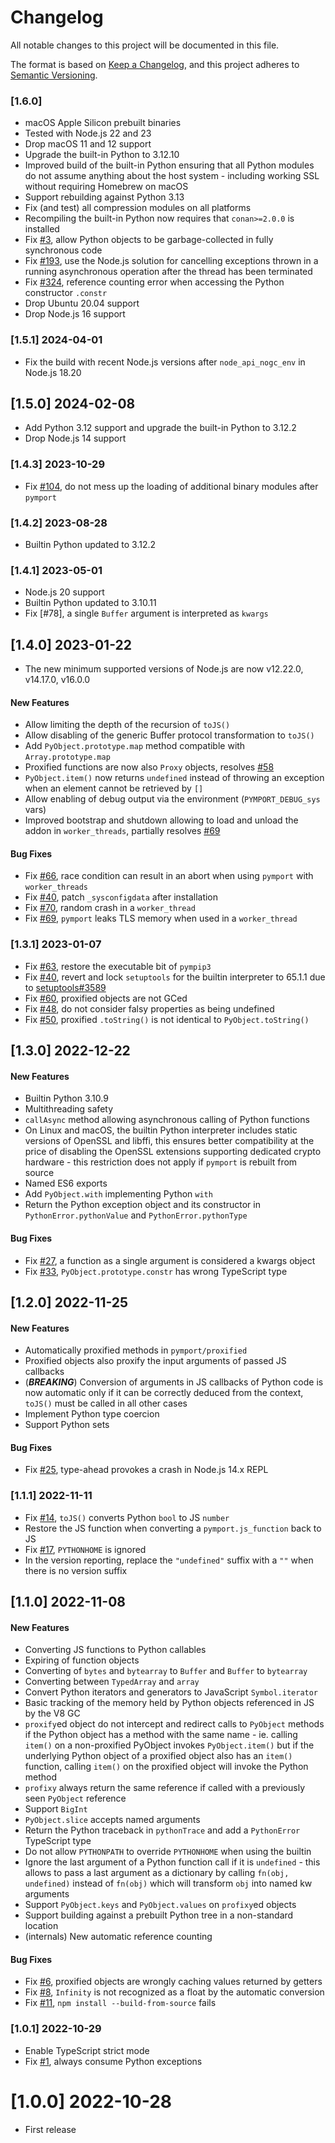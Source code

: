# Changelog

All notable changes to this project will be documented in this file.

The format is based on [Keep a Changelog](https://keepachangelog.com/en/1.0.0/),
and this project adheres to [Semantic Versioning](https://semver.org/spec/v2.0.0.html).

### [1.6.0]
 - macOS Apple Silicon prebuilt binaries
 - Tested with Node.js 22 and 23
 - Drop macOS 11 and 12 support
 - Upgrade the built-in Python to 3.12.10
 - Improved build of the built-in Python ensuring that all Python modules do not assume anything about the host system - including working SSL without requiring Homebrew on macOS
 - Support rebuilding against Python 3.13
 - Fix (and test) all compression modules on all platforms
 - Recompiling the built-in Python now requires that `conan>=2.0.0` is installed
 - Fix [#3](https://github.com/mmomtchev/pymport/issues/3), allow Python objects to be garbage-collected in fully synchronous code
 - Fix [#193](https://github.com/mmomtchev/pymport/issues/193), use the Node.js solution for cancelling exceptions thrown in a running asynchronous operation after the thread has been terminated
 - Fix [#324](https://github.com/mmomtchev/pymport/issues/324), reference counting error when accessing the Python constructor `.constr`
 - Drop Ubuntu 20.04 support
 - Drop Node.js 16 support
 
### [1.5.1] 2024-04-01
 - Fix the build with recent Node.js versions after `node_api_nogc_env` in Node.js 18.20

## [1.5.0] 2024-02-08
 - Add Python 3.12 support and upgrade the built-in Python to 3.12.2
 - Drop Node.js 14 support

### [1.4.3] 2023-10-29
 - Fix [#104](https://github.com/mmomtchev/pymport/issues/104), do not mess up the loading of additional binary modules after `pymport`

### [1.4.2] 2023-08-28
 - Builtin Python updated to 3.12.2

### [1.4.1] 2023-05-01
 - Node.js 20 support
 - Builtin Python updated to 3.10.11
 - Fix [#78], a single `Buffer` argument is interpreted as `kwargs`

## [1.4.0] 2023-01-22
 - The new minimum supported versions of Node.js are now v12.22.0, v14.17.0, v16.0.0

#### New Features
 - Allow limiting the depth of the recursion of `toJS()`
 - Allow disabling of the generic Buffer protocol transformation to `toJS()`
 - Add `PyObject.prototype.map` method compatible with `Array.prototype.map`
 - Proxified functions are now also `Proxy` objects, resolves [#58](https://github.com/mmomtchev/pymport/issues/58)
 - `PyObject.item()` now returns `undefined` instead of throwing an exception when an element cannot be retrieved by `[]`
 - Allow enabling of debug output via the environment (`PYMPORT_DEBUG_sys` vars)
 - Improved bootstrap and shutdown allowing to load and unload the addon in `worker_threads`, partially resolves [#69](https://github.com/mmomtchev/pymport/issues/69)

#### Bug Fixes
 - Fix [#66](https://github.com/mmomtchev/pymport/issues/66), race condition can result in an abort when using `pymport` with `worker_threads`
 - Fix [#40](https://github.com/mmomtchev/pymport/issues/40), patch `_sysconfigdata` after installation
 - Fix [#70](https://github.com/mmomtchev/pymport/issues/70), random crash in a `worker_thread`
 - Fix [#69](https://github.com/mmomtchev/pymport/issues/69), `pymport` leaks TLS memory when used in a `worker_thread`

### [1.3.1] 2023-01-07

 - Fix [#63](https://github.com/mmomtchev/pymport/issues/63), restore the executable bit of `pympip3`
 - Fix [#40](https://github.com/mmomtchev/pymport/issues/40), revert and lock `setuptools` for the builtin interpreter to 65.1.1 due to [setuptools#3589](https://github.com/pypa/setuptools/issues/3589)
 - Fix [#60](https://github.com/mmomtchev/pymport/issues/60), proxified objects are not GCed
 - Fix [#48](https://github.com/mmomtchev/pymport/issues/48), do not consider falsy properties as being undefined
 - Fix [#50](https://github.com/mmomtchev/pymport/issues/50), proxified `.toString()` is not identical to `PyObject.toString()`

## [1.3.0] 2022-12-22

#### New Features
 - Builtin Python 3.10.9
 - Multithreading safety
 - `callAsync` method allowing asynchronous calling of Python functions
 - On Linux and macOS, the builtin Python interpreter includes static versions of OpenSSL and libffi, this ensures better compatibility at the price of disabling the OpenSSL extensions supporting dedicated crypto hardware - this restriction does not apply if `pymport` is rebuilt from source
 - Named ES6 exports
 - Add `PyObject.with` implementing Python `with`
 - Return the Python exception object and its constructor in `PythonError.pythonValue` and `PythonError.pythonType`

#### Bug Fixes
 - Fix [#27](https://github.com/mmomtchev/pymport/issues/27), a function as a single argument is considered a kwargs object
 - Fix [#33](https://github.com/mmomtchev/pymport/issues/33), `PyObject.prototype.constr` has wrong TypeScript type

## [1.2.0] 2022-11-25

#### New Features
 - Automatically proxified methods in `pymport/proxified`
 - Proxified objects also proxify the input arguments of passed JS callbacks
 - (***BREAKING***) Conversion of arguments in JS callbacks of Python code is now automatic only if it can be correctly deduced from the context, `toJS()` must be called in all other cases
 - Implement Python type coercion
 - Support Python sets
 
#### Bug Fixes
- Fix [#25](https://github.com/mmomtchev/pymport/issues/25), type-ahead provokes a crash in Node.js 14.x REPL

### [1.1.1] 2022-11-11
- Fix [#14](https://github.com/mmomtchev/pymport/issues/14), `toJS()` converts Python `bool` to JS `number`
- Restore the JS function when converting a `pymport.js_function` back to JS
- Fix [#17](https://github.com/mmomtchev/pymport/issues/17), `PYTHONHOME` is ignored
- In the version reporting, replace the `"undefined"` suffix with a `""` when there is no version suffix

## [1.1.0] 2022-11-08

#### New Features
- Converting JS functions to Python callables
- Expiring of function objects
- Converting of `bytes` and `bytearray` to `Buffer` and `Buffer` to `bytearray`
- Converting between `TypedArray` and `array`
- Convert Python iterators and generators to JavaScript `Symbol.iterator`
- Basic tracking of the memory held by Python objects referenced in JS by the V8 GC
- `proxify`ed object do not intercept and redirect calls to `PyObject` methods if the Python object has a method with the same name - ie. calling `item()` on a non-proxified PyObject invokes `PyObject.item()` but if the underlying Python object of a proxified object also has an `item()` function, calling `item()` on the proxified object will invoke the Python method
- `profixy` always return the same reference if called with a previously seen `PyObject` reference
- Support `BigInt`
- `PyObject.slice` accepts named arguments
- Return the Python traceback in `pythonTrace` and add a `PythonError` TypeScript type
- Do not allow `PYTHONPATH` to override `PYTHONHOME` when using the builtin
- Ignore the last argument of a Python function call if it is `undefined` - this allows to pass a last argument as a dictionary by calling `fn(obj, undefined)` instead of `fn(obj)` which will transform `obj` into named kw arguments
- Support `PyObject.keys` and `PyObject.values` on `profixy`ed objects
- Support building against a prebuilt Python tree in a non-standard location
- (internals) New automatic reference counting

#### Bug Fixes
- Fix [#6](https://github.com/mmomtchev/pymport/issues/6), proxified objects are wrongly caching values returned by getters
- Fix [#8](https://github.com/mmomtchev/pymport/issues/8), `Infinity` is not recognized as a float by the automatic conversion
- Fix [#11](https://github.com/mmomtchev/pymport/issues/11), `npm install --build-from-source` fails

### [1.0.1] 2022-10-29

- Enable TypeScript strict mode
- Fix [#1](https://github.com/mmomtchev/pymport/issues/1), always consume Python exceptions

# [1.0.0] 2022-10-28

- First release
